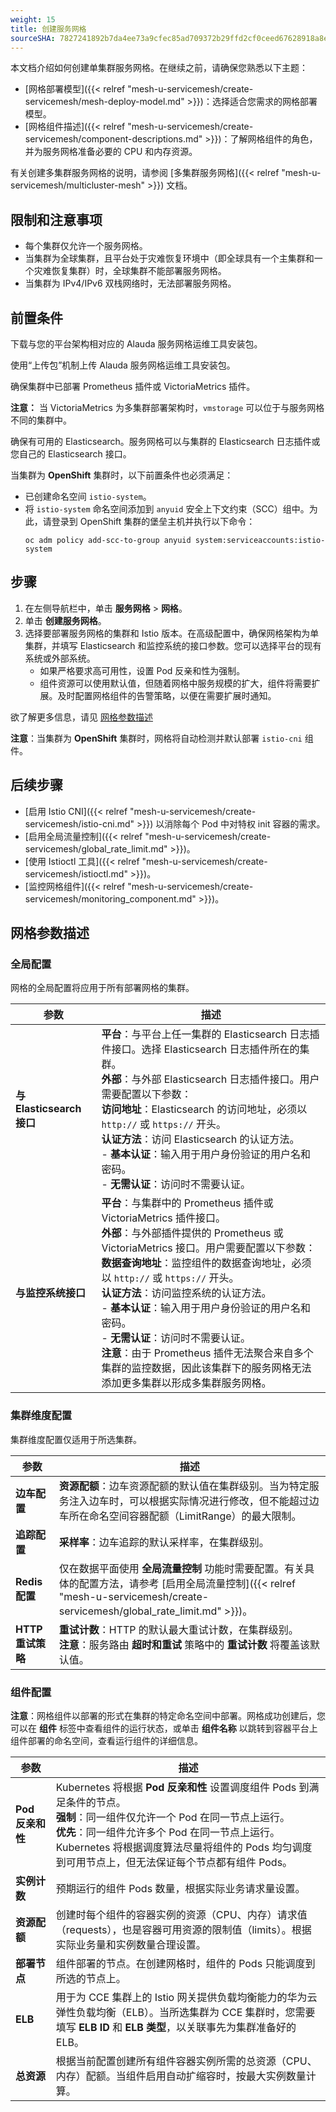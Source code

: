 ```yaml
---
weight: 15
title: 创建服务网格
sourceSHA: 7827241892b7da4ee73a9cfec85ad709372b29ffd2cf0ceed67628918a8e3bb8
---
```


本文档介绍如何创建单集群服务网格。在继续之前，请确保您熟悉以下主题：

- \[网格部署模型]\({{< relref "mesh-u-servicemesh/create-servicemesh/mesh-deploy-model.md" >}})：选择适合您需求的网格部署模型。
- \[网格组件描述]\({{< relref "mesh-u-servicemesh/create-servicemesh/component-descriptions.md" >}})：了解网格组件的角色，并为服务网格准备必要的 CPU 和内存资源。

有关创建多集群服务网格的说明，请参阅 \[多集群服务网格]\({{< relref "mesh-u-servicemesh/multicluster-mesh" >}}) 文档。

## 限制和注意事项

- 每个集群仅允许一个服务网格。
- 当集群为全球集群，且平台处于灾难恢复环境中（即全球具有一个主集群和一个灾难恢复集群）时，全球集群不能部署服务网格。
- 当集群为 IPv4/IPv6 双栈网络时，无法部署服务网格。

## 前置条件

下载与您的平台架构相对应的 Alauda 服务网格运维工具安装包。

使用“上传包”机制上传 Alauda 服务网格运维工具安装包。

确保集群中已部署 Prometheus 插件或 VictoriaMetrics 插件。

**注意：** 当 VictoriaMetrics 为多集群部署架构时，`vmstorage` 可以位于与服务网格不同的集群中。

确保有可用的 Elasticsearch。服务网格可以与集群的 Elasticsearch 日志插件或您自己的 Elasticsearch 接口。

当集群为 **OpenShift** 集群时，以下前置条件也必须满足：

- 已创建命名空间 `istio-system`。
- 将 `istio-system` 命名空间添加到 `anyuid` 安全上下文约束（SCC）组中。为此，请登录到 OpenShift 集群的堡垒主机并执行以下命令：
  ```shell
  oc adm policy add-scc-to-group anyuid system:serviceaccounts:istio-system
  ```

## 步骤

1. 在左侧导航栏中，单击 **服务网格** > **网格**。
2. 单击 **创建服务网格**。
3. 选择要部署服务网格的集群和 Istio 版本。在高级配置中，确保网格架构为单集群，并填写 Elasticsearch 和监控系统的接口参数。您可以选择平台的现有系统或外部系统。
   - 如果严格要求高可用性，设置 Pod 反亲和性为强制。
   - 组件资源可以使用默认值，但随着网格中服务规模的扩大，组件将需要扩展。及时配置网格组件的告警策略，以便在需要扩展时通知。

欲了解更多信息，请见 [网格参数描述](#mesh_parm_desc)

**注意**：当集群为 **OpenShift** 集群时，网格将自动检测并默认部署 `istio-cni` 组件。

## 后续步骤

- \[启用 Istio CNI]\({{< relref "mesh-u-servicemesh/create-servicemesh/istio-cni.md" >}}) 以消除每个 Pod 中对特权 init 容器的需求。
- \[启用全局流量控制]\({{< relref "mesh-u-servicemesh/create-servicemesh/global\_rate\_limit.md" >}})。
- \[使用 Istioctl 工具]\({{< relref "mesh-u-servicemesh/create-servicemesh/istioctl.md" >}})。
- \[监控网格组件]\({{< relref "mesh-u-servicemesh/create-servicemesh/monitoring\_component.md" >}})。

## <span id="mesh_parm_desc">网格参数描述</span>

### 全局配置

网格的全局配置将应用于所有部署网格的集群。

| 参数                                 | 描述                                                                                                                                                                                                                                                                                                                                                                                                                                                                                                                                                                                                                                                                                       |
| ------------------------------------ | ------------------------------------------------------------------------------------------------------------------------------------------------------------------------------------------------------------------------------------------------------------------------------------------------------------------------------------------------------------------------------------------------------------------------------------------------------------------------------------------------------------------------------------------------------------------------------------------------------------------------------------------------------------------------------------------ |
| **与 Elasticsearch 接口**            | **平台**：与平台上任一集群的 Elasticsearch 日志插件接口。选择 Elasticsearch 日志插件所在的集群。<br>**外部**：与外部 Elasticsearch 日志插件接口。用户需要配置以下参数：<br>**访问地址**：Elasticsearch 的访问地址，必须以 `http://` 或 `https://` 开头。<br>**认证方法**：访问 Elasticsearch 的认证方法。<br>- **基本认证**：输入用于用户身份验证的用户名和密码。<br>- **无需认证**：访问时不需要认证。                                                                                                                                                    |
| **与监控系统接口**                 | **平台**：与集群中的 Prometheus 插件或 VictoriaMetrics 插件接口。<br>**外部**：与外部插件提供的 Prometheus 或 VictoriaMetrics 接口。用户需要配置以下参数：<br>**数据查询地址**：监控组件的数据查询地址，必须以 `http://` 或 `https://` 开头。<br>**认证方法**：访问监控系统的认证方法。<br>- **基本认证**：输入用于用户身份验证的用户名和密码。<br>- **无需认证**：访问时不需要认证。<br>**注意**：由于 Prometheus 插件无法聚合来自多个集群的监控数据，因此该集群下的服务网格无法添加更多集群以形成多集群服务网格。 |

### 集群维度配置

集群维度配置仅适用于所选集群。

| 参数                 | 描述                                                                                                                                                                                                                                                                                                                                     |
| ------------------- | ------------------------------------------------------------------------------------------------------------------------------------------------------------------------------------------------------------------------------------------------------------------------------------------------------------------------------------------ |
| **边车配置**        | **资源配额**：边车资源配额的默认值在集群级别。当为特定服务注入边车时，可以根据实际情况进行修改，但不能超过边车所在命名空间容器配额（LimitRange）的最大限制。                                                                                                                                                                   |
| **追踪配置**       | **采样率**：边车追踪的默认采样率，在集群级别。                                                                                                                                                                                                                                                                                                   |
| **Redis 配置**     | 仅在数据平面使用 **全局流量控制** 功能时需要配置。有关具体的配置方法，请参考 \[启用全局流量控制]\({{< relref "mesh-u-servicemesh/create-servicemesh/global\_rate\_limit.md" >}})。                                                                                                                                                            |
| **HTTP 重试策略**   | **重试计数**：HTTP 的默认最大重试计数，在集群级别。<br>**注意**：服务路由 **超时和重试** 策略中的 **重试计数** 将覆盖该默认值。                                                                                                                                                |

### 组件配置

**注意**：网格组件以部署的形式在集群的特定命名空间中部署。网格成功创建后，您可以在 **组件** 标签中查看组件的运行状态，或单击 **组件名称** 以跳转到容器平台上组件部署的命名空间，查看运行组件的详细信息。

| 参数                   | 描述                                                                                                                                                                                                                                                                                                                                                                                                                                                                                                                               |
| --------------------- | ------------------------------------------------------------------------------------------------------------------------------------------------------------------------------------------------------------------------------------------------------------------------------------------------------------------------------------------------------------------------------------------------------------------------------------------------------------------------------------------------------------------------------------- |
| **Pod 反亲和性**      | Kubernetes 将根据 **Pod 反亲和性** 设置调度组件 Pods 到满足条件的节点。<br>**强制**：同一组件仅允许一个 Pod 在同一节点上运行。<br>**优先**：同一组件允许多个 Pod 在同一节点上运行。Kubernetes 将根据调度算法尽量将组件的 Pods 均匀调度到可用节点上，但无法保证每个节点都有组件 Pods。                                                                                                              |
| **实例计数**          | 预期运行的组件 Pods 数量，根据实际业务请求量设置。                                                                                                                                                                                                                                                                                                                                                                                                                                                           |
| **资源配额**          | 创建时每个组件的容器实例的资源（CPU、内存）请求值（requests），也是容器可用资源的限制值（limits）。根据实际业务量和实例数量合理设置。                                                                                                                                                                                                                                                                                                                                                                    |
| **部署节点**          | 组件部署的节点。在创建网格时，组件的 Pods 只能调度到所选的节点上。                                                                                                                                                                                                                                                                                                                                                                                                                                                      |
| **ELB**               | 用于为 CCE 集群上的 Istio 网关提供负载均衡能力的华为云弹性负载均衡（ELB）。当所选集群为 CCE 集群时，您需要填写 **ELB ID** 和 **ELB 类型**，以关联事先为集群准备好的 ELB。                                                                                                                                                                                                                                                                                                                                  |
| **总资源**            | 根据当前配置创建所有组件容器实例所需的总资源（CPU、内存）配额。当组件启用自动扩缩容时，按最大实例数量计算。                                                                                                                                                                                                                                                                                                                                                                                             |
